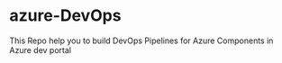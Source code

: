 # azure-DevOps
This Repo help you to build DevOps Pipelines for Azure Components in Azure dev portal
